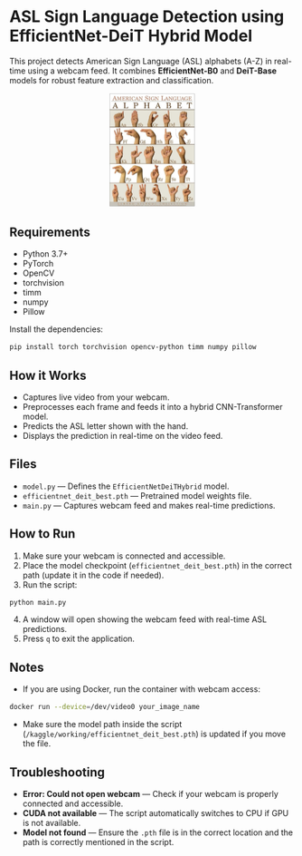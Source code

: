 # ASL Sign Language Detection using EfficientNet-DeiT Hybrid Model

This project detects American Sign Language (ASL) alphabets (A-Z) in real-time using a webcam feed. It combines **EfficientNet-B0** and **DeiT-Base** models for robust feature extraction and classification.
<p align="center">
  <img src="asl_lang.jpg" alt="ASL Sign Language Detection" width="30%" />
</p>


## Requirements

- Python 3.7+
- PyTorch
- OpenCV
- torchvision
- timm
- numpy
- Pillow

Install the dependencies:

```bash
pip install torch torchvision opencv-python timm numpy pillow
```

## How it Works

- Captures live video from your webcam.
- Preprocesses each frame and feeds it into a hybrid CNN-Transformer model.
- Predicts the ASL letter shown with the hand.
- Displays the prediction in real-time on the video feed.

## Files

- `model.py` — Defines the `EfficientNetDeiTHybrid` model.
- `efficientnet_deit_best.pth` — Pretrained model weights file.
- `main.py` — Captures webcam feed and makes real-time predictions.

## How to Run

1. Make sure your webcam is connected and accessible.
2. Place the model checkpoint (`efficientnet_deit_best.pth`) in the correct path (update it in the code if needed).
3. Run the script:

```bash
python main.py
```

4. A window will open showing the webcam feed with real-time ASL predictions.
5. Press `q` to exit the application.

## Notes

- If you are using Docker, run the container with webcam access:

```bash
docker run --device=/dev/video0 your_image_name
```

- Make sure the model path inside the script (`/kaggle/working/efficientnet_deit_best.pth`) is updated if you move the file.

## Troubleshooting

- **Error: Could not open webcam** — Check if your webcam is properly connected and accessible.
- **CUDA not available** — The script automatically switches to CPU if GPU is not available.
- **Model not found** — Ensure the `.pth` file is in the correct location and the path is correctly mentioned in the script.
